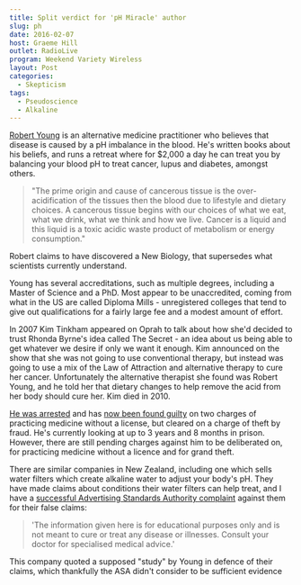 ```yaml
---
title: Split verdict for 'pH Miracle' author
slug: ph
date: 2016-02-07
host: Graeme Hill
outlet: RadioLive
program: Weekend Variety Wireless
layout: Post
categories:
  - Skepticism
tags:
  - Pseudoscience
  - Alkaline
---
```


[Robert Young](https://en.wikipedia.org/wiki/Robert_O._Young) is an alternative medicine practitioner who believes that disease is caused by a pH imbalance in the blood. He's written books about his beliefs, and runs a retreat where for $2,000 a day he can treat you by balancing your blood pH to treat cancer, lupus and diabetes, amongst others.

<!-- more -->

> "The prime origin and cause of cancerous tissue is the over-acidification of the tissues then the blood due to lifestyle and dietary choices. A cancerous tissue begins with our choices of what we eat, what we drink, what we think and how we live. Cancer is a liquid and this liquid is a toxic acidic waste product of metabolism or energy consumption."

Robert claims to have discovered a New Biology, that supersedes what scientists currently understand.

Young has several accreditations, such as multiple degrees, including a Master of Science and a PhD. Most appear to be unaccredited, coming from what in the US are called Diploma Mills - unregistered colleges that tend to give out qualifications for a fairly large fee and a modest amount of effort.

In 2007 Kim Tinkham appeared on Oprah to talk about how she'd decided to trust Rhonda Byrne's idea called The Secret - an idea about us being able to get whatever we desire if only we want it enough. Kim announced on the show that she was not going to use conventional therapy, but instead was going to use a mix of the Law of Attraction and alternative therapy to cure her cancer. Unfortunately the alternative therapist she found was Robert Young, and he told her that dietary changes to help remove the acid from her body should cure her. Kim died in 2010.

[He was arrested](https://www.sciencebasedmedicine.org/ph-miracle-living-dr-robert-o-young-finally-arrested-but-will-it-stop-him/) and has [now been found guilty](http://www.sandiegouniontribune.com/news/2016/feb/03/criminal-trial-robert-young-ph-miracle/) on two charges of practicing medicine without a license, but cleared on a charge of theft by fraud. He's currently looking at up to 3 years and 8 months in prison. However, there are still pending charges against him to be deliberated on, for practicing medicine without a licence and for grand theft.

There are similar companies in New Zealand, including one which sells water filters which create alkaline water to adjust your body's pH. They have made claims about conditions their water filters can help treat, and I have a [successful Advertising Standards Authority complaint](http://asa.sbh.nz/complaint/14640) against them for their false claims:

> 'The information given here is for educational purposes only and is not meant to cure or treat any disease or illnesses. Consult your doctor for specialised medical advice.'

This company quoted a supposed "study" by Young in defence of their claims, which thankfully the ASA didn't consider to be sufficient evidence
